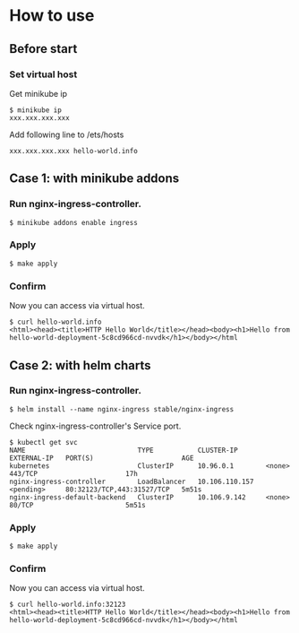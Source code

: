 # How to use

## Before start
### Set virtual host
Get minikube ip
```
$ minikube ip
xxx.xxx.xxx.xxx
```
Add following line to /ets/hosts
```
xxx.xxx.xxx.xxx hello-world.info
```

## Case 1: with minikube addons
### Run nginx-ingress-controller.
```
$ minikube addons enable ingress
```

### Apply
```
$ make apply
```

### Confirm
Now you can access via virtual host.
```
$ curl hello-world.info
<html><head><title>HTTP Hello World</title></head><body><h1>Hello from hello-world-deployment-5c8cd966cd-nvvdk</h1></body></html
```

## Case 2: with helm charts
### Run nginx-ingress-controller.
```
$ helm install --name nginx-ingress stable/nginx-ingress 
```

Check nginx-ingress-controller's Service port.

```
$ kubectl get svc
NAME                            TYPE           CLUSTER-IP       EXTERNAL-IP   PORT(S)                      AGE
kubernetes                      ClusterIP      10.96.0.1        <none>        443/TCP                      17h
nginx-ingress-controller        LoadBalancer   10.106.110.157   <pending>     80:32123/TCP,443:31527/TCP   5m51s
nginx-ingress-default-backend   ClusterIP      10.106.9.142     <none>        80/TCP                       5m51s
```

### Apply
```
$ make apply
```

### Confirm
Now you can access via virtual host.
```
$ curl hello-world.info:32123
<html><head><title>HTTP Hello World</title></head><body><h1>Hello from hello-world-deployment-5c8cd966cd-nvvdk</h1></body></html
```
